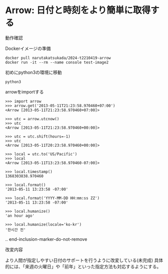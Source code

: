 Arrow: 日付と時刻をより簡単に取得する
======================================
動作確認

Dockerイメージの準備

    docker pull narutakatsukada/2024-t2210419-arrow
    docker run -it --rm --name console test-image2

初めにpython3の環境に移動
    
    python3

arrowをimportする
    
    >>> import arrow
    >>> arrow.get('2013-05-11T21:23:58.970460+07:00')
    <Arrow [2013-05-11T21:23:58.970460+07:00]>

    >>> utc = arrow.utcnow()
    >>> utc
    <Arrow [2013-05-11T21:23:58.970460+00:00]>

    >>> utc = utc.shift(hours=-1)
    >>> utc
    <Arrow [2013-05-11T20:23:58.970460+00:00]>

    >>> local = utc.to('US/Pacific')
    >>> local
    <Arrow [2013-05-11T13:23:58.970460-07:00]>

    >>> local.timestamp()
    1368303838.970460

    >>> local.format()
    '2013-05-11 13:23:58 -07:00'

    >>> local.format('YYYY-MM-DD HH:mm:ss ZZ')
    '2013-05-11 13:23:58 -07:00'

    >>> local.humanize()
    'an hour ago'

    >>> local.humanize(locale='ko-kr')
    '한시간 전'

.. end-inclusion-marker-do-not-remove


改変内容

より人間が指定しやすい日付のサポートを行うように改変している(未完成)
具体的には、「来週の火曜日」や「前年」といった指定方法も対応するようにする。

